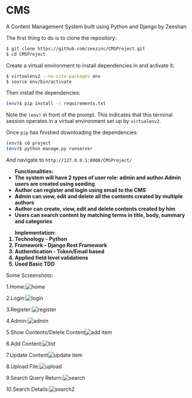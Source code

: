 # CMS
 A Content Management System built using Python and Django by Zeeshan
 
The first thing to do is to clone the repository:

```sh
$ git clone https://github.com/zeezinc/CMSProject.git
$ cd CMSProject
```

Create a virtual environment to install dependencies in and activate it:

```sh
$ virtualenv2 --no-site-packages env
$ source env/bin/activate
```

Then install the dependencies:

```sh
(env)$ pip install -r requirements.txt
```
Note the `(env)` in front of the prompt. This indicates that this terminal
session operates in a virtual environment set up by `virtualenv2`.

Once `pip` has finished downloading the dependencies:
```sh
(env)$ cd project
(env)$ python manage.py runserver
```
And navigate to `http://127.0.0.1:8000/CMSProject/`


<ul style="font-weight: bold;">Functionalities:

<li>The system will have 2 types of user role: admin and author.Admin users are created using seeding</li>
<li>Author can register and login using email to the CMS</li>
<li>Admin can view, edit and delete all the contents created by multiple authors</li>
<li>Author can create, view, edit and delete contents created by him</li>
<li>Users can search content by matching terms in title, body, summary and categories</li>

</ul>

<ol style="font-weight: bold;">Implementation:
 
<li>Technology - Python</li>
<li>Framework - Django Rest Framework</li>
<li>Authentication - Token/Email based</li>
<li>Applied field level validations</li>
<li>Used Basic TDD</li>

</ol>


















 
Some Screenshots:
 
1.Home:![home](https://user-images.githubusercontent.com/35701613/111859860-e6b31700-8969-11eb-91ff-7ad788c647ae.png)

2.Login:![login](https://user-images.githubusercontent.com/35701613/111859866-f6326000-8969-11eb-8d29-04c2632ba4d7.png)

3.Register:![register](https://user-images.githubusercontent.com/35701613/111859872-fd596e00-8969-11eb-9b6a-c0782e54dca9.png)

4.Admin:![admin](https://user-images.githubusercontent.com/35701613/111859877-0d714d80-896a-11eb-9624-59fb825bf13c.png)

5.Show Contents/Delete Content![add item](https://user-images.githubusercontent.com/35701613/111859899-27ab2b80-896a-11eb-8328-d2d5b7d65597.png)

6.Add Content:![list](https://user-images.githubusercontent.com/35701613/111859887-17934c00-896a-11eb-8988-196602a77dcb.png)

7.Update Content![update item](https://user-images.githubusercontent.com/35701613/111859905-342f8400-896a-11eb-8d61-2ccc629fcce8.png)

8.Upload File:![upload](https://user-images.githubusercontent.com/35701613/111859921-43aecd00-896a-11eb-8fc2-8af13f90db6f.png)

9.Search Query Return:![search](https://user-images.githubusercontent.com/35701613/111859940-5c1ee780-896a-11eb-9d5c-a9d2c3702664.png)

10.Search Details:![search2](https://user-images.githubusercontent.com/35701613/111859950-6c36c700-896a-11eb-9cff-46e98ccbcde3.png)



